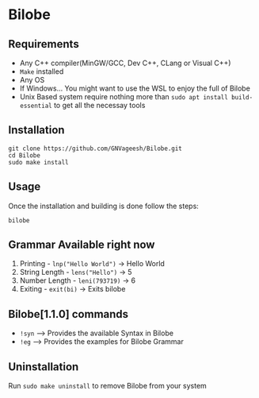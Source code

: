 # **Bilobe**

## Requirements
 - Any C++ compiler(MinGW/GCC, Dev C++, CLang or Visual C++)
 - `Make` installed
 - Any OS
 - If Windows... You might want to use the WSL to enjoy the full of Bilobe
 - Unix Based system require nothing more than `sudo apt install build-essential` to get all the necessay tools

## Installation

`git clone https://github.com/GNVageesh/Bilobe.git` <br>
`cd Bilobe` <br>
`sudo make install`

## Usage

Once the installation and building is done follow the steps:

`bilobe`


## Grammar Available right now

1. Printing - `lnp("Hello World")` -> Hello World
2. String Length - `lens("Hello")` -> 5
3. Number Length - `leni(793719)` -> 6
4. Exiting - `exit(bi)` -> Exits bilobe

## Bilobe[1.1.0] commands

 - `!syn` --> Provides the available Syntax in Bilobe
 - `!eg` --> Provides the examples for Bilobe Grammar

## Uninstallation

Run `sudo make uninstall` to remove Bilobe from your system



